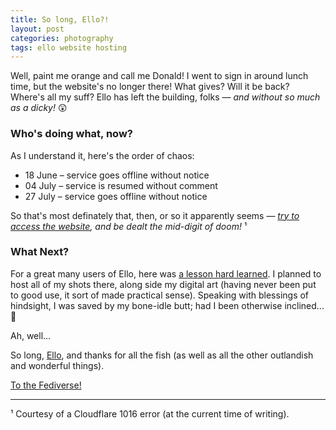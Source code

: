 ```yaml
---
title: So long, Ello?!
layout: post
categories: photography
tags: ello website hosting
---
```


Well, paint me orange and call me Donald! I went to sign in around lunch time, but the website's no longer there! What gives? Will it be back? Where's all my suff? Ello has left the building, folks — _and without so much as a dicky!_ 😲 

<h3>Who's doing what, now?</h3>

As I understand it, here's the order of chaos:

- 18 June – service goes offline without notice
- 04 July – service is resumed without comment
- 27 July – service goes offline without notice

So that's most definately that, then, or so it apparently seems&nbsp;— _[try to access the website](https://www.ello.co), and be dealt the mid-digit of doom!_ ¹

<h3>What Next?</h3>

For a great many users of Ello, here was [a lesson hard learned](https://danthornton.net/2023/06/is-it-goodbye-to-ello-another-niche-network-gone/#comment-34580). I&nbsp;planned to host all of my shots there, along side my digital art (having never been put to good use, it sort of made practical sense). Speaking with blessings of hindsight, I was saved by my bone-idle butt; had I been otherwise inclined... 😬

Ah, well... 

So long, [Ello](https://en.m.wikipedia.org/wiki/Ello_(social_network)), and thanks for all the fish (as well as all the other outlandish and wonderful things).

[To the Fediverse!](https://www.fediverse.to)

<hr>

¹ Courtesy of a Cloudflare 1016 error (at the current time of writing).

